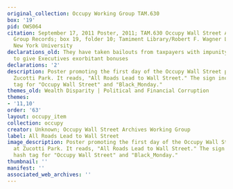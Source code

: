 ```yaml
---
original_collection: Occupy Working Group TAM.630
box: '19'
pid: OWS064
citation: September 17, 2011 Poster, 2011; TAM.630 Occupy Wall Street Archives Working
  Group Records; box 19, folder 10; Tamiment Library/Robert F. Wagner Labor Archives,
  New York University
declarations_old: They have taken bailouts from taxpayers with impunity, and continue
  to give Executives exorbitant bonuses
declarations: '2'
description: Poster promoting the first day of the Occupy Wall Street protests at
  Zucotti Park. It reads, "All Roads Lead to Wall Street." The sign includes a hash
  tag for "Occupy Wall Street" and "Black_Monday."
themes_old: Wealth Disparity | Political and Financial Corruption
themes:
- '11,10'
order: '63'
layout: occupy_item
collection: occupy
creator: Unknown; Occupy Wall Street Archives Working Group
label: All Roads Lead to Wall Street
image_description: Poster promoting the first day of the Occupy Wall Street protests
  at Zucotti Park. It reads, "All Roads Lead to Wall Street." The sign includes a
  hash tag for "Occupy Wall Street" and "Black_Monday."
thumbnail: ''
manifest: ''
associated_web_archives: ''
---
```

